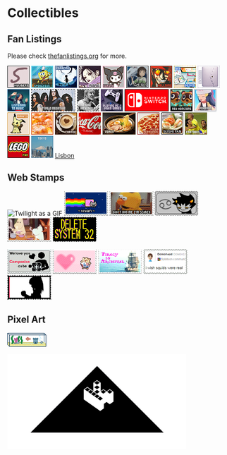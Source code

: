# Collectibles

## Fan Listings

Please check [thefanlistings.org](https://thefanlistings.org/tfl101.php) for more.

[![Numbers](https://raw.githubusercontent.com/ishiikurisu/notes/refs/heads/master/img/numbers.gif)](https://decembergirl.net/numbers/)
[![SpongeBob SquarePants](https://raw.githubusercontent.com/ishiikurisu/notes/refs/heads/master/img/spongebob.png)](http://spongebob.ravenbeauty.net/)
[![Coraline](https://raw.githubusercontent.com/ishiikurisu/notes/refs/heads/master/img/coraline.gif)](https://fanimated.net/coraline/index.php)
[![Nana](https://raw.githubusercontent.com/ishiikurisu/notes/refs/heads/master/img/nana.png)](http://arcticrose.net/nana)
[![Kuromi](https://raw.githubusercontent.com/ishiikurisu/notes/refs/heads/master/img/kuromi.png)](http://hellokitty.ravenbeauty.net/kuromi)
[![Ghibli](https://raw.githubusercontent.com/ishiikurisu/notes/refs/heads/master/img/ghibli.gif)](http://ghibli.perfectdrug.net)
[![Hellsing](https://raw.githubusercontent.com/ishiikurisu/notes/refs/heads/master/img/hellsing.gif)](https://michiru.org/hellsing/)
[![Web Design](https://raw.githubusercontent.com/ishiikurisu/notes/refs/heads/master/img/webdesign.png)](https://fan.enamour.nu/web/)
[![Planning](https://raw.githubusercontent.com/ishiikurisu/notes/refs/heads/master/img/planning.png)](https://starry-eyed.geensoukai.net/planners/)
[![Music](https://raw.githubusercontent.com/ishiikurisu/notes/refs/heads/master/img/music.png)](http://roadtonowhere.altervista.org/music)
[![Type O Negative](https://raw.githubusercontent.com/ishiikurisu/notes/refs/heads/master/img/ton.png)](https://moudoku.com/type)
[![Nine Inch Nails](https://raw.githubusercontent.com/ishiikurisu/notes/refs/heads/master/img/nin.png)](http://rhythm-emotion.net/nin)
[![Games](https://raw.githubusercontent.com/ishiikurisu/notes/refs/heads/master/img/vg.gif)](http://powerup.i-heart-you.net/gaming)
[![Nintendo Switch](https://raw.githubusercontent.com/ishiikurisu/notes/refs/heads/master/img/switch.gif)](http://fan.greenhype.net/switch/)
[![ACNH](https://raw.githubusercontent.com/ishiikurisu/notes/refs/heads/master/img/acnh.jpg)](https://creativeburst.org/animalcrossing/index.php)
[![Pokémon](https://raw.githubusercontent.com/ishiikurisu/notes/refs/heads/master/img/pkmn.png)](https://amity.seaincense.com/index.php)
[![Mimikyu](https://raw.githubusercontent.com/ishiikurisu/notes/refs/heads/master/img/mimikyu.gif)](https://michiru.org/mimikyu/)
[![Bacon](https://raw.githubusercontent.com/ishiikurisu/notes/refs/heads/master/img/bacon.png)](https://bacon.imora.net/)
[![Coffee](https://raw.githubusercontent.com/ishiikurisu/notes/refs/heads/master/img/coffee.png)](http://coffeegirl.altervista.org/coffee)
[![Coca-Cola](https://raw.githubusercontent.com/ishiikurisu/notes/refs/heads/master/img/coke.png)](http://sakura.nu/coke/index.php)
[![Ramen](https://raw.githubusercontent.com/ishiikurisu/notes/refs/heads/master/img/ramen.png)](https://10-31.net/kara/ramen)
[![Pizza](https://raw.githubusercontent.com/ishiikurisu/notes/refs/heads/master/img/pizza.png)](http://in-blue-rain.org/pepperoni/)
[![Sushi](https://raw.githubusercontent.com/ishiikurisu/notes/refs/heads/master/img/sushi.gif)](http://sushi.perfectdrug.net)
[![Football](https://raw.githubusercontent.com/ishiikurisu/notes/refs/heads/master/img/football.gif)](http://www.ladyrose.buruma.net/soccer)
[![Lego](https://raw.githubusercontent.com/ishiikurisu/notes/refs/heads/master/img/lego.gif)](https://lego.i-heart-you.net)
[![Tokyo](https://raw.githubusercontent.com/ishiikurisu/notes/refs/heads/master/img/tokyo.png)](http://sakura.nu/tokyo/index.php)
[Lisbon](http://love.in-blue-rain.org/lisbon/)


## Web Stamps

![Twilight as a GIF](https://raw.githubusercontent.com/ishiikurisu/notes/refs/heads/master/img/twilight.gif)
![Nyan Cat](https://raw.githubusercontent.com/ishiikurisu/notes/refs/heads/master/img/nyancat.gif)
![Don't Hug Me I'm Scared](https://raw.githubusercontent.com/ishiikurisu/notes/refs/heads/master/img/dhis.gif)
![Homestuck](https://raw.githubusercontent.com/ishiikurisu/notes/refs/heads/master/img/homestuck.gif)
![Moomin](https://raw.githubusercontent.com/ishiikurisu/notes/refs/heads/master/img/moomin.gif)
![Delete system32](https://raw.githubusercontent.com/ishiikurisu/notes/refs/heads/master/img/delete_system32.gif)

![companion cube](https://raw.githubusercontent.com/ishiikurisu/notes/refs/heads/master/img/companion_cube.jpeg)
![Togepi](https://raw.githubusercontent.com/ishiikurisu/notes/refs/heads/master/img/togepi.png)
![Piracy](https://raw.githubusercontent.com/ishiikurisu/notes/refs/heads/master/img/piracy.png)
![Squids](https://raw.githubusercontent.com/ishiikurisu/notes/refs/heads/master/img/squids.png)
![Touhou](https://raw.githubusercontent.com/ishiikurisu/notes/refs/heads/master/img/touhou.gif)


## Pixel Art

![Aquarium](https://raw.githubusercontent.com/ishiikurisu/notes/refs/heads/master/img/aquarium.gif)

![Kopimi](https://raw.githubusercontent.com/ishiikurisu/notes/refs/heads/master/img/kopimi.gif)

